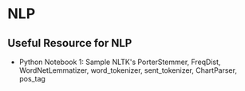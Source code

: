# NLP

## Useful Resource for NLP
* Python Notebook 1: Sample NLTK's PorterStemmer, FreqDist, WordNetLemmatizer, word_tokenizer, sent_tokenizer, ChartParser, pos_tag
